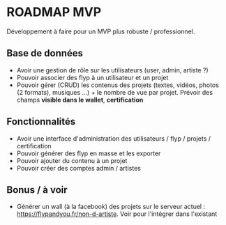 # ROADMAP MVP

Développement à faire pour un MVP plus robuste / professionnel.

## Base de données

- Avoir une gestion de rôle sur les utilisateurs (user, admin, artiste ?)
- Pouvoir associer des flyp à un utilisateur et un projet
- Pouvoir gérer (CRUD) les contenus des projets (textes, vidéos, photos (2 formats), musiques ...) + le nombre de vue par projet. Prévoir des champs **visible dans le wallet**, **certification**

## Fonctionnalités

- Avoir une interface d'administration des utilisateurs / flyp / projets / certification
- Pouvoir générer des flyp en masse et les exporter
- Pouvoir ajouter du contenu à un projet
- Pouvoir créer des comptes admin / artistes

## Bonus / à voir
- Générer un wall (à la facebook) des projets sur le serveur actuel : https://flypandyou.fr/non-d-artiste. Voir pour l'intégrer dans l'existant